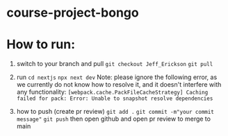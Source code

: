 # course-project-bongo

# How to run:
1. switch to your branch and pull
`git checkout Jeff_Erickson`
`git pull`

2. run 
`cd nextjs`
`npx next dev`
Note: please ignore the following error, as we currently do not know how to resolve it, and it doesn't interfere with any functionality:
`[webpack.cache.PackFileCacheStrategy] Caching failed for pack: Error: Unable to snapshot resolve dependencies`




10. how to push (create pr review)
`git add .`
`git commit -m"your commit message"`
`git push`
then open github and open pr review to merge to main
